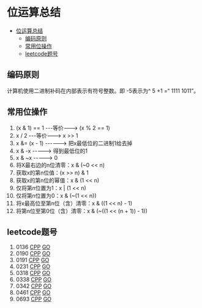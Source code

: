 # 位运算总结 #

- [位运算总结](#位运算总结)
  - [编码原则](#编码原则)
  - [常用位操作](#常用位操作)
  - [leetcode题号](#leetcode题号)

## 编码原则 ##
计算机使用二进制补码在内部表示有符号整数。即 -5表示为^ 5 +1 =“ 1111 1011”。
## 常用位操作 ##
1. (x & 1) == 1 ---等价---> (x % 2 == 1)
2. x / 2 ---等价---> x >> 1
3. x &= (x - 1) ------> 把x最低位的二进制1给去掉
4. x & -x -----> 得到最低位的1
5. x & ~x -----> 0
6. 将X最右边的n位清零：x & (~0 << n)
7. 获取x的第n位值：(x >> n) & 1
8. 获取x的第n位的幂值：x & (1 << n)
9. 仅将第n位置为1：x | (1 << n)
10. 仅将第n位置为0：x & (~(1 << n))
11. 将x最高位至第n位（含）清零：x & ((1 << n) - 1)
12. 将第n位至第0位（含）清零：x & (~((1 << (n + 1)) - 1))
## leetcode题号 ##
1. 0136 [CPP](../leetcode/0136.cpp) [GO](../leetcode/0136.go)
2. 0190 [CPP](../leetcode/0190.cpp) [GO](../leetcode/0190.go)
3. 0191 [CPP](../leetcode/0191.cpp) [GO](../leetcode/0191.go)
4. 0231 [CPP](../leetcode/0231.cpp) [GO](../leetcode/0231.go)
5. 0318 [CPP](../leetcode/0318.cpp) [GO](../leetcode/0318.go)
6. 0338 [CPP](../leetcode/0338.cpp) [GO](../leetcode/0338.go)
7. 0342 [CPP](../leetcode/0342.cpp) [GO](../leetcode/0342.go)
8. 0461 [CPP](../leetcode/0461.cpp) [GO](../leetcode/0461.go)
9. 0693 [CPP](../leetcode/0693.cpp) [GO](../leetcode/0693.go)